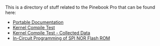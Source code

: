 This is a directory of stuff related to the Pinebook Pro that can be found here:

* [Portable Documentation](https://github.com/hxmuller/pbp-portable-docs)
* [Kernel Compile Test](https://github.com/hxmuller/pbp-compile-test)
* [Kernel Compile Test - Collected Data](https://github.com/hxmuller/pbp-compile-test-data)
* [In-Circuit Programming of SPI NOR Flash ROM](https://gist.github.com/hxmuller/1c209d2dcbd9f5e717416a37237b649e)
